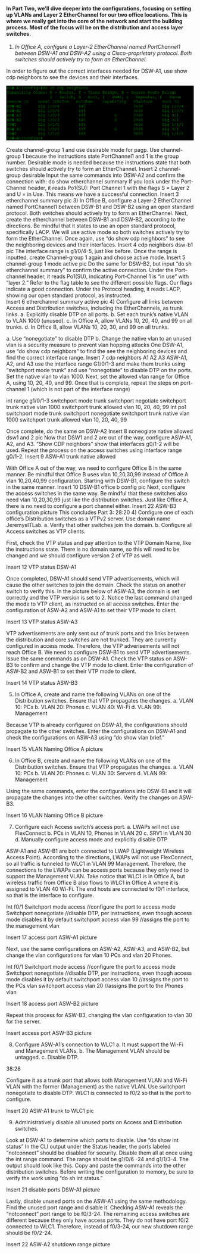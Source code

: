 #### In Part Two, we’ll dive deeper into the configurations, focusing on setting up VLANs and Layer 2 EtherChannel for our two office locations. This is where we really get into the core of the network and start the building process. Most of the focus will be on the distribution and access layer switches. 

1)  *In Office A, configure a Layer-2 EtherChannel named PortChannel1 between DSW-A1 and DSW-A2 using a Cisco-proprietary protocol. Both switches should actively try to form an EtherChannel.*
   
In order to figure out the correct interfaces needed for DSW-A1, use show cdp neighbors to see the devices and  their interfaces.

![getcontent](https://github.com/GSecAwareness/LAN/blob/main/part2/1%20sh%20cdp%20neighbors.PNG)

Create channel-group 1 and use desirable mode for pagp. Use channel-group 1 because the instructions state PortChannel1 and 1 is the group number. Desirable mode is needed because the instructions state that both switches should actively try to form an EtherChannel. 
Insert 2 channel-group desirable
Input the same commands into DSW-A2 and confirm the connection with: 
do show etherchannel summary
If you look under the Port-Channel header, it reads Po1(SU): Port Channel 1 with the flags S = Layer 2 and U = in Use. This means we have a successful connection. 
Insert 3 etherchannel summary pic
3)	In Office B, configure a Layer-2 EtherChannel named PortChannel1 between DSW-B1 and DSW-B2 using an open standard protocol. Both switches should actively try to form an EtherChannel.
Next, create the etherchannel between DSW-B1 and DSW-B2, according to the directions. Be mindful that it states to use an open standard protocol, specifically LACP. We will use active mode so both switches actively try to form the EtherChannel. Once again, use “do show cdp neighbors” to see the neighboring devices and their interfaces. 
Insert  4 cdp neighbors dsw-b1 pic
The interface range is g1/0/4-5, just like before. Once the range is inputted, create Channel-group 1 again and choose active mode.
Insert 5 channel-group 1 mode active pic
Do the same for DSW-B2, but input “do sh etherchannel summary” to confirm the active connection. Under the Port-channel header, it reads Po1(SU), indicating Port-Channel 1 is “in use” with “layer 2.” Refer to the flag table to see the different possible flags. Our flags indicate a good connection. Under the Protocol heading, it reads LACP, showing our open standard protocol, as instructed.  
Insert 6 etherchannel summary active pic
4)	Configure all links between Access and Distribution switches, including the EtherChannels, as trunk links.
a. Explicitly disable DTP on all ports.
b. Set each trunk’s native VLAN to VLAN 1000 (unused).
c. In Office A, allow VLANs 10, 20, 40, and 99 on all trunks.
d. In Office B, allow VLANs 10, 20, 30, and 99 on all trunks.

a. Use “nonegotiate” to disable DTP
b. Change the native vlan to an unused vlan is a security measure to prevent vlan hopping attacks
One DSW-A1, use “do show cdp neighbors” to find the see the neighboring devices and find the correct interface range.
Insert 7 cdp neighbors A1 A2 A3
ASW-A1, A2, and A3 use the interface range G1/0/1-3 and make them trunks using “switchport mode trunk” and use “nonegotiate” to disable DTP on the ports. Set the native vlan to vlan 1000. Next, set the allowed vlan range for Office A, using 10, 20, 40, and 99. Once that is complete, repeat the steps on port-channel 1 (which is not part of the interface range)

int range g1/0/1-3
switchport mode trunk
switchport negotiate
switchport trunk native vlan 1000
switchport trunk allowed vlan 10, 20, 40, 99
Int po1
switchport mode trunk
switchport nonegotiate
switchport trunk native vlan 1000
switchport trunk allowed vlan 10, 20, 40, 99

Once complete, do the same on DSW-A2
Insert 8 noneogiate native allowed dsw1 and 2 pic
Now that DSW1 and 2 are out of the way, configure ASW-A1, A2, and A3. “Show CDP neighbors” show that interfaces g0/1-2 will be used. Repeat the process on the access switches using interface range g0/1-2.
Insert 9 ASW-A1 trunk native allowed

With Office A out of the way, we need to configure Office B in the same manner. Be mindful that Office B uses vlan 10,20,30,99 instead of Office A vlan 10,20,40,99 configuration. Starting with DSW-B1, configure the switch in the same manner. 
Insert 10 DSW-B1 office b config pic
Next, configure the access switches in the same way. Be mindful that these switches also need vlan 10,20,30,99 just like the distribution switches. Just like Office A, there is no need to configure a port channel either. 
Insert 22 ASW-B3 configuration picture
This concludes Part 3: 28:20
4)	Configure one of each office’s Distribution switches as a VTPv2 server. Use domain name JeremysITLab.
a. Verify that other switches join the domain.
b. Configure all Access switches as VTP clients.

First, check the VTP status and pay attention to the VTP Domain Name, like the instructions state. There is no domain name, so this will need to be changed and we should configure version 2 of VTP as well. 

Insert 12 VTP status DSW-A1

Once completed, DSW-A1 should send VTP advertisements, which will cause the other switches to join the domain. Check the status on another switch to verify this. In the picture below of ASW-A3, the domain is set correctly and the VTP version is set to 2. Notice the last command changed the mode to VTP client, as instructed on all access switches. Enter the configuration of ASW-A2 and ASW-A1 to set their VTP mode to client.  

Insert 13 VTP status ASW-A3

VTP advertisements are only sent out of trunk ports and the links between the distribution and core switches are not trunked. They are currently configured in access mode. Therefore, the VTP adverisements will not reach Office B. We need to configure DSW-B1 to send VTP advertisements. Issue the same commands as on DSW-A1. Check the VTP status on ASW-B3 to confirm and change the VTP mode to client. Enter the configuration of ASW-B2 and ASW-B1 to set their VTP mode to client.  


Insert 14 VTP status ASW-B3

5) 	In Office A, create and name the following VLANs on one of the Distribution switches. Ensure that VTP propagates the changes.
a. VLAN 10: PCs
b. VLAN 20: Phones
c. VLAN 40: Wi-Fi
d. VLAN 99: Management

Because VTP is already configured on DSW-A1, the configurations should propagate to the other switches. Enter the configurations on DSW-A1 and check the configurations on ASW-A3 using “do show vlan brief.”

Insert 15 VLAN Naming Office A picture 

6)	In Office B, create and name the following VLANs on one of the Distribution switches. Ensure that VTP propagates the changes.
a. VLAN 10: PCs
b. VLAN 20: Phones
c. VLAN 30: Servers
d. VLAN 99: Management

Using the same commands, enter the configurations into DSW-B1 and it will propagate the changes into the other switches. Verify the changes on ASW-B3. 

Insert 16 VLAN Naming Office B picture

7)	Configure each Access switch’s access port.
a. LWAPs will not use FlexConnect
b. PCs in VLAN 10, Phones in VLAN 20
c. SRV1 in VLAN 30
d. Manually configure access mode and explicitly disable DTP


ASW-A1 and ASW-B1 are both connected to LWAP (Lightweight Wireless Access Point). According to the directions, LWAPs will not use FlexConnect, so all traffic is tunneled to WLC1 in VLAN 99 Management. Therefore, the connections to the LWAPs can be access ports because they only need to support the Management VLAN. Take notice that WLC1 is in Office A, but wireless traffic from Office B also flows to WLC1 in Office A where it is assigned to VLAN 40 Wi-Fi. The end hosts are connected to f0/1 interface, so that is the interface to configure.

Int f0/1
Switchport mode access 	//configure the port to access mode
Switchport nonegotiate	//disable DTP, per instructions, even though access mode disables it by default
switchport access vlan 99	//assigns the port to the management vlan

Insert 17 access port ASW-A1 picture

Next, use the same configurations on ASW-A2, ASW-A3, and ASW-B2, but change the vlan configurations for vlan 10 PCs and vlan 20 Phones.

Int f0/1
Switchport mode access 	//configure the port to access mode
Switchport nonegotiate	//disable DTP, per instructions, even though access mode disables it by default
switchport access vlan 10	//assigns the port to the PCs vlan
switchport access vlan 20	//assigns the port to the Phones vlan

Insert 18 access port ASW-B2 picture

Repeat this process for ASW-B3, changing the vlan configuration to vlan 30 for the server.

Insert access port ASW-B3 picture

8)	Configure ASW-A1’s connection to WLC1
a. It must support the Wi-Fi and Management VLANs.
b. The Management VLAN should be untagged.
c. Disable DTP.

38:28

Configure it as a trunk port that allows both Management VLAN and Wi-Fi VLAN with the former (Management) as the native VLAN. Use switchport nonegotiate to disable DTP. WLC1 is connected to f0/2 so that is the port to configure. 

Insert 20 ASW-A1 trunk to WLC1 pic

9)	Administratively disable all unused ports on Access and Distribution switches.

Look at DSW-A1 to determine which ports to disable. Use “do show int status” In the CLI output under the Status header, the ports labeled “notconnect” should be disabled for security. Disable them all at once using the int range command. The range should be g1/0/6 -24 and g1/1/3-4. The output should look like this. Copy and paste the commands into the other distribution switches. Before writing the configuration to memory, be sure to verify the work using “do sh int status.” 

Insert 21 disable ports DSW-A1 picture

Lastly, disable unused ports on the ASW-A1 using the same methodology. Find the unused port range and disable it. Checking  ASW-A1 reveals the “notconnect” port range to be f0/3-24. The remaining access switches are different because they only have access ports. They do not have port f0/2 connected to WLC1. Therefore, instead of f0/3-24, our new shutdown range should be f0/2-24. 

Insert 22 ASW-A2 shutdown range picture



